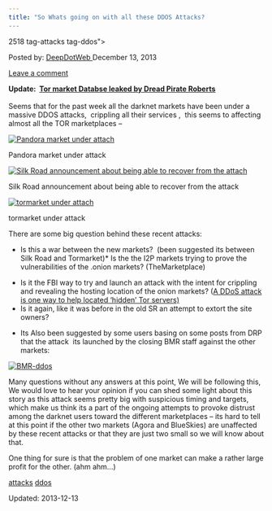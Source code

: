 ```yaml
---
title: "So Whats going on with all these DDOS Attacks?
---
```

2518  tag-attacks tag-ddos">

<span>Posted by: <a href="https://www.deepdotweb.com/author/admin/" title="">DeepDotWeb </a></span>
<span>December 13, 2013</span>

<span><a href="https://www.deepdotweb.com/2013/12/13/so-whats-going-on-with-all-these-ddos-attacks/#respond">Leave a comment</a></span>


<p><strong>Update:  <a href="http://www.deepdotweb.com/2013/12/14/tormarket-hacked-database-leaked-by-dread-pirate-roberts/">Tor market Databse leaked by Dread Pirate Roberts<br/>
</a></strong><br/>
    Seems that for the past week all the darknet markets have been under a massive DDOS attacks,  crippling all their services ,  this seems to affecting almost all the TOR marketplaces &#8211;</p>
<div id="attachment_2519" style="width: 721px" class="wp-caption aligncenter"><a href="/imgs/2013/12/pandoraddos.jpg"><img class="size-full wp-image-2519" alt="Pandora market under attach" src="/imgs/2013/12/pandoraddos.jpg" width="711" height="559" srcset="/imgs/2013/12/pandoraddos.jpg 1067w, /imgs/2013/12/pandoraddos-300x236.jpg 300w, /imgs/2013/12/pandoraddos-1024x805.jpg 1024w" sizes="(max-width: 711px) 100vw, 711px"/></a><p class="wp-caption-text">Pandora market under attack</p></div>
<div id="attachment_2520" style="width: 628px" class="wp-caption aligncenter"><a href="/imgs/2013/12/SR-Ddos-recovery.jpg"><img class="size-full wp-image-2520" alt="Silk Road announcement about being able to recover from the attach" src="/imgs/2013/12/SR-Ddos-recovery.jpg" width="618" height="387" srcset="/imgs/2013/12/SR-Ddos-recovery.jpg 1180w, /imgs/2013/12/SR-Ddos-recovery-300x188.jpg 300w, /imgs/2013/12/SR-Ddos-recovery-1024x642.jpg 1024w" sizes="(max-width: 618px) 100vw, 618px"/></a><p class="wp-caption-text">Silk Road announcement about being able to recover from the attack</p></div>
<div id="attachment_2521" style="width: 693px" class="wp-caption aligncenter"><a href="/imgs/2013/12/Tormarket-ddos.jpg"><img class="size-full wp-image-2521" alt="tormarket under attach" src="/imgs/2013/12/Tormarket-ddos.jpg" width="683" height="134" srcset="/imgs/2013/12/Tormarket-ddos.jpg 1069w, /imgs/2013/12/Tormarket-ddos-300x59.jpg 300w, /imgs/2013/12/Tormarket-ddos-1024x201.jpg 1024w" sizes="(max-width: 683px) 100vw, 683px"/></a><p class="wp-caption-text">tormarket under attack</p></div>
<p>There are some big question behind these recent attacks:</p>
<ul>
<li>Is this a war between the new markets?  (been suggested its between Silk Road and Tormarket)* Is the the I2P markets trying to prove the vulnerabilities of the .onion markets? (TheMarketplace)</li>
</ul>
<ul>
<li>Is it the FBI way to try and launch an attack with the intent for crippling and revealing the hosting location of the onion markets? (<a href="http://www.onion-router.net/Publications/locating-hidden-servers.pdf">A DDoS attack is one way to help located &#8216;hidden&#8217; Tor servers)<br/>
</a></li>
<li>Is it again, like it was before in the old SR an attempt to extort the site owners?</li>
</ul>
<ul>
<li>Its Also been suggested by some users basing on some posts from DRP that the attack  its launched by the closing BMR staff against the other markets:</li>
</ul>
<p><a href="/imgs/2013/12/BMR-ddos.jpg"><img class="aligncenter size-full wp-image-2523" alt="BMR-ddos" src="/imgs/2013/12/BMR-ddos.jpg" width="765" height="208" srcset="/imgs/2013/12/BMR-ddos.jpg 1180w, /imgs/2013/12/BMR-ddos-300x82.jpg 300w, /imgs/2013/12/BMR-ddos-1024x279.jpg 1024w" sizes="(max-width: 765px) 100vw, 765px"/></a></p>
<p>Many questions without any answers at this point, We will be following this,  We would love to hear your opinion if you can shed some light about this story as this attack seems pretty big with suspicious timing and targets, which make us think its a part of the ongoing attempts to provoke distrust among the darknet users toward the different marketplaces &#8211; its hard to tell at this point if the other two markets (Agora and BlueSkies) are unaffected by these recent attacks or that they are just two small so we will know about that.</p>
<p>One thing for sure is that the problem of one market can make a rather large profit for the other. (ahm ahm&#8230;)</p>
</div>
<a href="https://www.deepdotweb.com/tag/attacks/" rel="tag">attacks</a> <a href="https://www.deepdotweb.com/tag/ddos/" rel="tag">ddos</a>

Updated: 2013-12-13